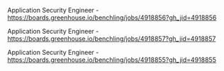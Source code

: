 Application Security Engineer - https://boards.greenhouse.io/benchling/jobs/4918856?gh_jid=4918856

Application Security Engineer - https://boards.greenhouse.io/benchling/jobs/4918857?gh_jid=4918857

Application Security Engineer - https://boards.greenhouse.io/benchling/jobs/4918855?gh_jid=4918855

